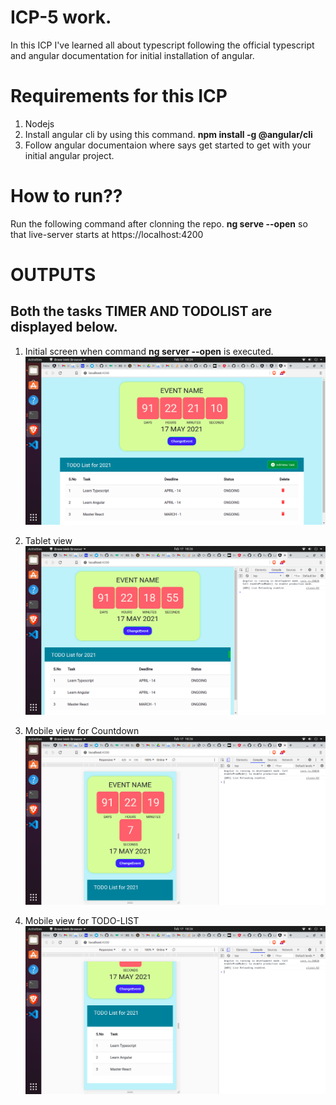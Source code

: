 # ICP-5 work.

In this ICP I've learned all about typescript following the official typescript and angular documentation for initial installation of angular.

# Requirements for this ICP

1. Nodejs
2. Install angular cli by using this command. **npm install -g @angular/cli**
3. Follow angular documentaion where says get started to get with your initial angular project.

# How to run??
 Run the following command after clonning the repo.
 **ng serve --open** so that live-server starts at https://localhost:4200
 
# OUTPUTS

## Both the tasks TIMER AND TODOLIST are displayed below.

1. Initial screen when command **ng server --open** is executed.
   ![Output 1](./Documentation/Images/PC-View.png)

2. Tablet view
   ![Output 2](./Documentation/Images/Tablet-view.png)

3. Mobile view for Countdown
   ![Output 3](./Documentation/Images/Mobile-view.png)

4. Mobile view for TODO-LIST
   ![Output 4](./Documentation/Images/Mobile-view2.png)
